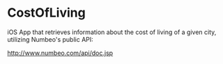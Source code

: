# CostOfLiving
iOS App that retrieves information about the cost of living of a given city, utilizing Numbeo's public API:

http://www.numbeo.com/api/doc.jsp


